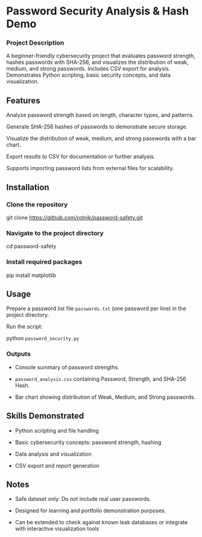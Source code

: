 # Password Security Analysis & Hash Demo

### Project Description
A beginner-friendly cybersecurity project that evaluates password strength, hashes passwords with SHA-256, and visualizes the distribution of weak, medium, and strong passwords. Includes CSV export for analysis. Demonstrates Python scripting, basic security concepts, and data visualization.

## Features

Analyze password strength based on length, character types, and patterns.

Generate SHA-256 hashes of passwords to demonstrate secure storage.

Visualize the distribution of weak, medium, and strong passwords with a bar chart.

Export results to CSV for documentation or further analysis.

Supports importing password lists from external files for scalability.

## Installation

### Clone the repository

git clone https://github.com/rotnik/password-safety.git

### Navigate to the project directory

cd password-safety

### Install required packages

pip install matplotlib

## Usage

Prepare a password list file `passwords.txt` (one password per line) in the project directory.

Run the script:

python `password_security.py`

### Outputs

- Console summary of password strengths.

- `password_analysis.csv` containing Password, Strength, and SHA-256 Hash.

- Bar chart showing distribution of Weak, Medium, and Strong passwords.

## Skills Demonstrated

- Python scripting and file handling

- Basic cybersecurity concepts: password strength, hashing

- Data analysis and visualization

- CSV export and report generation

## Notes

- Safe dataset only: Do not include real user passwords.

- Designed for learning and portfolio demonstration purposes.

- Can be extended to check against known leak databases or integrate with interactive visualization tools

